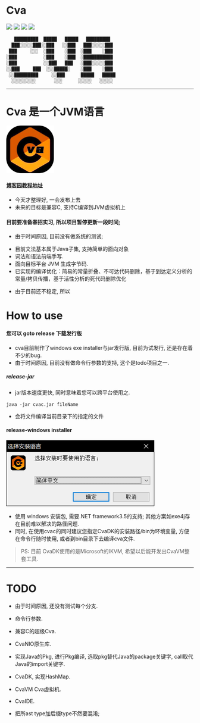 # Cva
![](https://img.shields.io/badge/language-Java-yellow.svg)
![](https://img.shields.io/badge/category-compilerLearning-blue.svg)
[![](https://img.shields.io/badge/blog-@misection-red.svg)](https://www.cnblogs.com/misection/)
![](http://progressed.io/bar/91?title=done)

```text
   █████████  █████   █████   █████████  
  ███░░░░░███░░███   ░░███   ███░░░░░███ 
 ███     ░░░  ░███    ░███  ░███    ░███ 
░███          ░███    ░███  ░███████████ 
░███          ░░███   ███   ░███░░░░░███ 
░░███     ███  ░░░█████░    ░███    ░███ 
 ░░█████████     ░░███      █████   █████
  ░░░░░░░░░       ░░░      ░░░░░   ░░░░░ 
```

---
# Cva 是一个JVM语言
![](res/img/logo/Cva-128.png)

#### [博客园教程地址](https://www.cnblogs.com/misection/p/14429145.html)
- 今天才整理好, 一会发布上去
- 未来的目标是兼容C, 支持C编译到JVM虚拟机上

#### 目前要准备春招实习, 所以项目暂停更新一段时间;
- 由于时间原因, 目前没有做系统的测试;

+ 目前文法基本属于Java子集, 支持简单的面向对象
+ 词法和语法前端手写.
+ 面向目标平台 JVM 生成字节码.
+ 已实现的编译优化：简易的常量折叠、不可达代码删除，基于到达定义分析的常量/拷贝传播，基于活性分析的死代码删除优化
- 由于目前还不稳定, 所以

# How to use

#### 您可以 goto release 下载发行版
- cva目前制作了windows exe installer与jar发行版, 目前为试发行, 还是存在着不少的bug.
- 由于时间原因, 目前没有做命令行参数的支持, 这个是todo项目之一.

##### release-jar
- jar版本速度更快, 同时意味着您可以跨平台使用之.
```shell script
java -jar cvac.jar fileName
```

- 会将文件编译当前目录下的指定的文件


#### release-windows installer
![安装包用 inno setup打包](res/img/cvac/installer.png)
- 使用 windows 安装包, 需要.NET framework3.5的支持;
 其他方案如exe4j存在目前难以解决的路径问题.
- 同时, 在使用cvac的同时建议您指定CvaDK的安装路径/bin为环境变量, 方便在命令行随时使用, 或者到bin目录下去编译cva文件.
> PS: 目前 CvaDK使用的是Microsoft的IKVM, 希望以后能开发出CvaVM整套工具.
---
# TODO
- 由于时间原因, 还没有测试每个分支.
- 命令行参数.
- 兼容C的超级Cva.
- CvaNIO原生库.
- 实现Java的Pkg, 进行Pkg编译, 选取pkg替代Java的package关键字, call取代Java的import关键字.
- CvaDK, 实现HashMap.
- CvaVM Cva虚拟机.
- CvaIDE. 

- 把所ast type加后缀type不然要混淆; 


